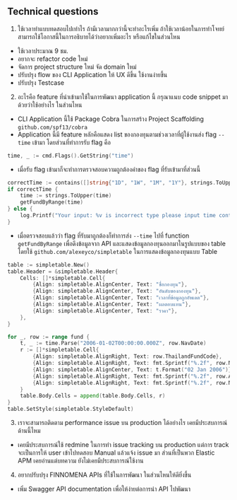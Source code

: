 ## Technical questions

1. ใช้เวลาทำแบบทดสอบไปเท่าไร ถ้ามีเวลามากกว่านี้จะทำอะไรเพิ่ม ถ้าใช้เวลาน้อยในการทำโจทย์สามารถใช้โอกาสนี้ในการอธิบายได้ว่าอยากเพิ่มอะไร หรือแก้ไขในส่วนไหน
- ใช้เวลาประมาณ 9 ชม.
- อยากจะ refactor code ใหม่
- จัดการ project structure ใหม่ จัด domain ใหม่
- ปรับปรุง flow ของ CLI Application ให้ UX ดีขึ้น ใช้งานง่ายขึ้น
- ปรับปรุง Testcase
  
2. อะไรคือ feature ที่นำเข้ามาใช้ในการพัฒนา application นี้ กรุณาแนบ code snippet มาด้วยว่าใช้อย่างไร ในส่วนไหน
- CLI Application นี้ใช้ Package Cobra ในการสร้าง Project Scaffolding `github.com/spf13/cobra`
- Application นี้มี feature หลักคือแสดง list ของกองทุนตามช่วงเวลาที่ผู้ใช้งานส่ง flag `--time` เข้ามา โดยส่วนที่ทำการรับ flag คือ
```go
time, _ := cmd.Flags().GetString("time")
```
- เมื่อรับ flag เข้ามาก็จะทำการตรวจสอบความถูกต้องค่าของ flag ที่รับเข้ามาที่ส่วนนี้
```go
correctTime := contains([]string{"1D", "1W", "1M", "1Y"}, strings.ToUpper(time))
if correctTime {
    time := strings.ToUpper(time)
    getFundByRange(time)
} else {
    log.Printf("Your input: %v is incorrect type please input time contain 1D, 1W, 1M, 1Y", time)
}
```
- เมื่อตรวจสอบแล้วว่า flag ที่รับมาถูกต้องก็ทำการส่ง `--time` ไปที่ function `getFundByRange` เพื่อดึงข้อมูลจาก API และแสดงข้อมูลกองทุนออกมาในรูปแบบของ table โดยใช้ `github.com/alexeyco/simpletable` ในการแสดงข้อมูลกองทุนแบบ Table
```go
table := simpletable.New()
table.Header = &simpletable.Header{
    Cells: []*simpletable.Cell{
        {Align: simpletable.AlignCenter, Text: "ชื่อกองทุน"},
        {Align: simpletable.AlignCenter, Text: "อันดับของกองทุน"},
        {Align: simpletable.AlignCenter, Text: "เวลาที่ข้อมูลถูกอัพเดต"},
        {Align: simpletable.AlignCenter, Text: "ผลตอบแทน"},
        {Align: simpletable.AlignCenter, Text: "ราคา"},
    },
}

for _, row := range fund {
    t, _ := time.Parse("2006-01-02T00:00:00.000Z", row.NavDate)
    r := []*simpletable.Cell{
        {Align: simpletable.AlignRight, Text: row.ThailandFundCode},
        {Align: simpletable.AlignRight, Text: fmt.Sprintf("%.2f", row.NavReturn)},
        {Align: simpletable.AlignCenter, Text: t.Format("02 Jan 2006")},
        {Align: simpletable.AlignRight, Text: fmt.Sprintf("%.2f", row.AvgReturn)},
        {Align: simpletable.AlignRight, Text: fmt.Sprintf("%.2f", row.Nav)},
    }
    table.Body.Cells = append(table.Body.Cells, r)
}
table.SetStyle(simpletable.StyleDefault)
```

3. เราจะสามารถติดตาม performance issue บน production ได้อย่างไร เคยมีประสบการณ์ด้านนี้ไหม
- เคยมีประสบการณ์ใช้ redmine ในการทำ issue tracking บน production แต่การ track จะเป็นการให้ user เข้าไปทดสอบ Manual แล้วแจ้ง issue มา ส่วนที่เป็นพวก Elastic APM เคยอ่านแต่บทความ ยังไม่เคยมีประสบการณ์ใช้งาน

4. อยากปรับปรุง FINNOMENA APIs ที่ใช้ในการพัฒนา ในส่วนไหนให้ดียิ่งขึ้น
- เพิ่ม Swagger API documentation เพื่อให้ง่ายต่อการนำ API ไปพัฒนา
